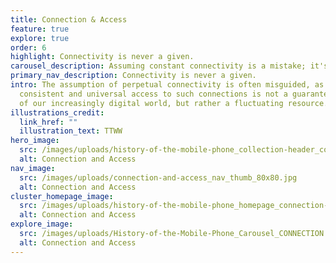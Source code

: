 ```yaml
---
title: Connection & Access
feature: true
explore: true
order: 6
highlight: Connectivity is never a given.
carousel_description: Assuming constant connectivity is a mistake; it's not always guaranteed.
primary_nav_description: Connectivity is never a given.
intro: The assumption of perpetual connectivity is often misguided, as
  consistent and universal access to such connections is not a guaranteed aspect
  of our increasingly digital world, but rather a fluctuating resource.
illustrations_credit:
  link_href: ""
  illustration_text: TTWW
hero_image:
  src: /images/uploads/history-of-the-mobile-phone_collection-header_connection-access-600.png
  alt: Connection and Access
nav_image:
  src: /images/uploads/connection-and-access_nav_thumb_80x80.jpg
  alt: Connection and Access
cluster_homepage_image:
  src: /images/uploads/history-of-the-mobile-phone_homepage_connection-access-750.jpg
  alt: Connection and Access
explore_image:
  src: /images/uploads/History-of-the-Mobile-Phone_Carousel_CONNECTION & ACCESS.jpg
  alt: Connection and Access
---
```

